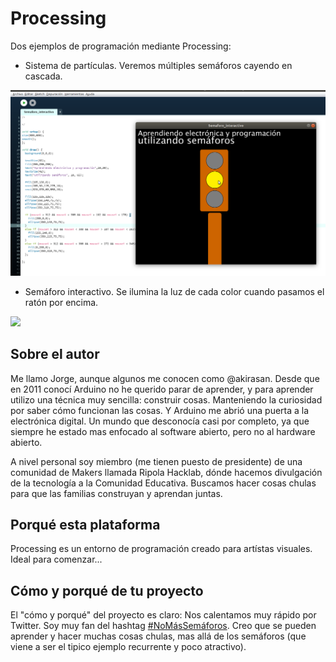 # Processing

Dos ejemplos de programación mediante Processing:

- Sistema de partículas. Veremos múltiples semáforos cayendo en cascada.

![](img/semaforo%20interactivo.png)

- Semáforo interactivo. Se ilumina la luz de cada color cuando pasamos el ratón por encima.

![](img/img/semaforo%20interactivo.png)

## Sobre el autor

Me llamo Jorge, aunque algunos me conocen como @akirasan. Desde que en 2011 conocí Arduino no he querido parar de aprender, y para aprender utilizo una técnica muy sencilla: construir cosas. Manteniendo la curiosidad por saber cómo funcionan las cosas. Y Arduino me abrió una puerta a la electrónica digital. Un mundo que desconocía casi por completo, ya que siempre he estado mas enfocado al software abierto, pero no al hardware abierto.

A nivel personal soy miembro (me tienen puesto de presidente) de una comunidad de Makers llamada Ripola Hacklab, dónde hacemos divulgación de la tecnología a la Comunidad Educativa. Buscamos hacer cosas chulas para que las familias construyan y aprendan juntas.

## Porqué esta plataforma

Processing es un entorno de programación creado para artístas visuales. Ideal para comenzar... 

## Cómo y porqué de tu proyecto

El "cómo y porqué" del proyecto es claro: Nos calentamos muy rápido por Twitter.
Soy muy fan del hashtag [#NoMásSemáforos][3]. Creo que se pueden aprender y hacer muchas cosas chulas, mas allá de los semáforos (que viene a ser el tipico ejemplo recurrente y poco atractivo).


[1]: https://www.akirasan.net
[2]: https://github.com/akirasan
[3]: https://twitter.com/hashtag/nomassemaforos
